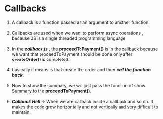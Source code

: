 # Callbacks

1. A callback is a function passed as an argument to another function.<br><br>
2. Callbacks are used when we want to perform async operations , because JS is a single threaded programming language<br><br>
3. In the ***callback.js*** , the **proceedToPayment()** is in the callback because we want that proceedToPayment should be done only after **createOrder()** is completed.<br><br>
4. basically it means is that create the order and then ***call the function back***.<br><br>
5. Now to show the summary, we will just pass the function of show Summary to the **proceedToPayment()**. <br><br>
6. ***Callback Hell*** -> When we are callback inside a callback and so on. It makes the code grow horizontally and not vertically and very difficult to maintain.
